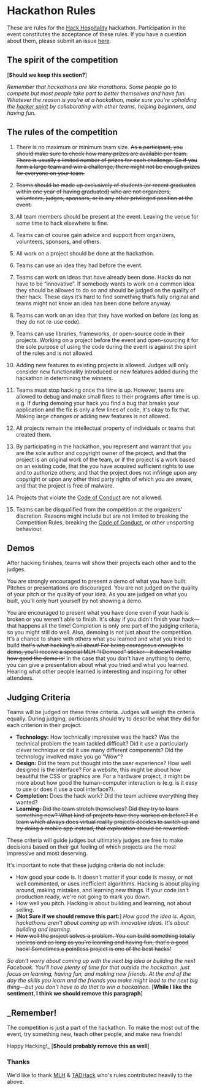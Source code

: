 # Hackathon Rules

These are rules for the [Hack Hospitality](https://tampabayhackathon.com/) hackathon. Participation in the event constitutes the acceptance of these rules. If you have a question about them, please submit an issue [here](https://tampabayhackathon.com/contact/).


## The spirit of the competition
[**Should we keep this section?**]

_Remember that hackathons are like marathons. Some people go to compete but most people take part to better themselves and have fun. Whatever the reason is you're at a hackathon, make sure you're upholding the [hacker spirit](https://medium.com/@tfogo/the-spirit-of-hackathons-a0d81a65060a#.6cx5ac9t8) by collaborating with other teams, helping beginners, and having fun._


## The rules of the competition

1. There is no maximum or minimum team size. ~~As a participant, you should make sure to check how many prizes are available per team. There is usually a limited number of prizes for each challenge. So if you form a large team and win a challenge, there might not be enough prizes for everyone on your team.~~

2. ~~Teams should be made up exclusively of students (or recent graduates within one year of having graduated) who are not organizers, volunteers, judges, sponsors, or in any other privileged position at the event.~~

2. All team members should be present at the event. Leaving the venue for some time to hack elsewhere is fine.

3. Teams can of course gain advice and support from organizers, volunteers, sponsors, and others.

4. All work on a project should be done at the hackathon.

5. Teams can use an idea they had before the event.

6. Teams can work on ideas that have already been done. Hacks do not have to be “innovative”. If somebody wants to work on a common idea they should be allowed to do so and should be judged on the quality of their hack. These days it’s hard to find something that’s fully original and teams might not know an idea has been done before anyway.

7. Teams can work on an idea that they have worked on before (as long as they do not re-use code).

8. Teams can use libraries, frameworks, or open-source code in their projects. Working on a project before the event and open-sourcing it for the sole purpose of using the code during the event is against the spirit of the rules and is not allowed.

9. Adding new features to existing projects is allowed. Judges will only consider new functionality introduced or new features added during the hackathon in determining the winners.

10. Teams must stop hacking once the time is up. However, teams are allowed to debug and make small fixes to their programs after time is up. e.g. If during demoing your hack you find a bug that breaks your application and the fix is only a few lines of code, it's okay to fix that. Making large changes or adding new features is not allowed.

11. All projects remain the intellectual property of individuals or teams that created them.

12. By participating in the hackathon, you represent and warrant that you are the sole author and copyright owner of the project, and that the project is an original work of the team, or if the project is a work based on an existing code, that the you have acquired sufficient rights to use and to authorize others; and that the project does not infringe upon any copyright or upon any other third party rights of which you are aware, and that the project is free of malware.

13. Projects that violate the [Code of Conduct](Code%20of%20Conduct.md) are not allowed. 

14. Teams can be disqualified from the competition at the organizers' discretion. Reasons might include but are not limited to breaking the Competition Rules, breaking the [Code of Conduct](Code%20of%20Conduct.md), or other unsporting behaviour.


## Demos

After hacking finishes, teams will show their projects each other and to the judges.

You are strongly encouraged to present a demo of what you have built. Pitches or presentations are discouraged. You are not judged on the quality of your pitch or the quality of your idea. As you are judged on what you built, you'll only hurt yourself by not showing a demo.

You are encouraged to present what you have done even if your hack is broken or you weren’t able to finish. It's okay if you didn't finish your hack—that happens all the time! Completion is only one part of the judging criteria, so you might still do well. Also, demoing is not just about the competition. It's a chance to share with others what you learned and what you tried to build ~~that's what hacking's all about! For being courageous enough to demo, you'll receive a special MLH "I Demoed" sticker—it doesn't matter how good the demo is!~~ In the case that you don't have anything to demo, you can give a presentation about what you tried and what you learned. Hearing what other people learned is interesting and inspiring for other attendees.


## Judging Criteria

Teams will be judged on these three criteria. Judges will weigh the criteria equally. During judging, participants should try to describe what they did for each criterion in their project. 

- __Technology:__ How technically impressive was the hack? Was the technical problem the team tackled difficult? Did it use a particularly clever technique or did it use many different components? Did the technology involved make you go "Wow"?
- __Design:__ Did the team put thought into the user experience? How well designed is the interface? For a website, this might be about how beautiful the CSS or graphics are. For a hardware project, it might be more about how good the human-computer interaction is (e.g. is it easy to use or does it use a cool interface?). 
- __Completion:__ Does the hack work? Did the team achieve everything they wanted? 
- ~~__Learning:__ Did the team stretch themselves? Did they try to learn something new? What kind of projects have they worked on before? If a team which always does virtual reality projects decides to switch up and try doing a mobile app instead, that exploration should be rewarded.~~

These criteria will guide judges but ultimately judges are free to make decisions based on their gut feeling of which projects are the most impressive and most deserving.

It's important to note that these judging criteria do not include:

- How good your code is. It doesn't matter if your code is messy, or not well commented, or uses inefficient algorithms. Hacking is about playing around, making mistakes, and learning new things. If your code isn't production ready, we're not going to mark you down.
- How well you pitch. Hacking is about building and learning, not about selling.
- [__Not Sure if we should remove this part:__] _How good the idea is. Again, hackathons aren't about coming up with innovative ideas. It's about building and learning._ 
- ~~How well the project solves a problem. You can build something totally useless and as long as you're learning and having fun, that's a good hack! Sometimes a pointless project is one of the best hacks!~~

_So don't worry about coming up with the next big idea or building the next Facebook. You'll have plenty of time for that outside the hackathon. just focus on learning, having fun, and making new friends. At the end of the day the skills you learn and the friends you make might lead to the next big thing—but you don't have to do that to win a hackathon._ [__While I like the sentiment, I think we should remove this paragraph__]


## _Remember!

The competition is just a part of the hackathon. To make the most out of the event, try something new, teach other people, and make new friends!

Happy Hacking!_ [__Should probably remove this as well__]

### Thanks

We'd like to thank [MLH](https://github.com/MLH/mlh-hackathon-rules) & [TADHack](http://tadhack.com/2016/hackathon-rules/) who's rules contributed heavily to the above.
